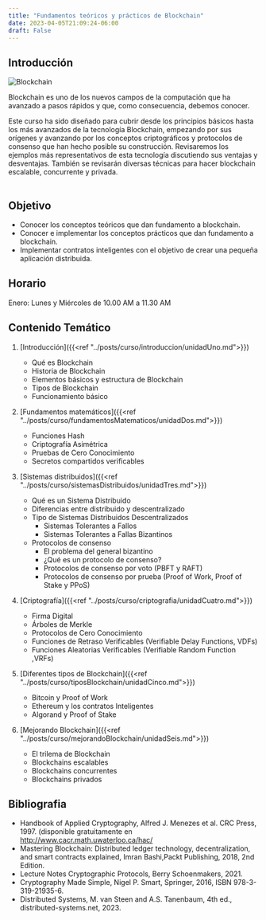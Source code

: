 ```yaml
---
title: "Fundamentos teóricos y prácticos de Blockchain"
date: 2023-04-05T21:09:24-06:00
draft: False
---
```


## Introducción 
![Blockchain](/posts/img/blockchain.jpg#right)

Blockchain es uno de los nuevos campos de la computación que ha avanzado a pasos rápidos y que, como consecuencia, debemos conocer.

Este curso ha sido diseñado para cubrir desde los principios básicos hasta los más avanzados de la tecnología Blockchain, empezando por sus orígenes y avanzando por los conceptos criptográficos y protocolos de consenso que han hecho posible su construcción. Revisaremos los ejemplos más representativos de esta tecnología discutiendo sus ventajas y desventajas. También se revisarán diversas técnicas para hacer blockchain escalable, concurrente y privada. <br><br>


## Objetivo
- Conocer los conceptos teóricos que dan fundamento a blockchain.
- Conocer e implementar los conceptos prácticos que dan fundamento a blockchain.
- Implementar contratos inteligentes con el objetivo de crear una pequeña aplicación distribuida.

## Horario
Enero: Lunes y Miércoles de 10.00 AM a 11.30 AM

## Contenido Temático
1. [Introducción]({{<ref "../posts/curso/introduccion/unidadUno.md">}})
    - Qué es Blockchain 
    - Historia de Blockchain
    - Elementos básicos y estructura de Blockchain
    - Tipos de Blockchain
    - Funcionamiento básico

2. [Fundamentos matemáticos]({{<ref "../posts/curso/fundamentosMatematicos/unidadDos.md">}})
    - Funciones Hash
    - Criptografía Asimétrica
    - Pruebas de Cero Conocimiento
    - Secretos compartidos verificables

3. [Sistemas distribuidos]({{<ref "../posts/curso/sistemasDistribuidos/unidadTres.md">}})
    - Qué es un Sistema Distribuido
    - Diferencias entre distribuido y descentralizado
    - Tipo de Sistemas Distribuidos Descentralizados
        - Sistemas Tolerantes a Fallos
        - Sistemas Tolerantes a Fallas Bizantinos
    - Protocolos de consenso 
        - El problema del general bizantino
        - ¿Qué es un protocolo de consenso?
        - Protocolos de consenso por voto (PBFT y RAFT)
        - Protocolos de consenso por prueba (Proof of Work, Proof of Stake y PPoS)

4. [Criptografía]({{<ref "../posts/curso/criptografia/unidadCuatro.md">}})
    - Firma Digital
    - Árboles de Merkle
    - Protocolos de Cero Conocimiento
    - Funciones de Retraso Verificables (Verifiable Delay Functions, VDFs)
    - Funciones Aleatorias Verificables (Verifiable Random Function ,VRFs)

5. [Diferentes tipos de Blockchain]({{<ref "../posts/curso/tiposBlockchain/unidadCinco.md">}})
    - Bitcoin y Proof of Work
    - Ethereum y los contratos Inteligentes
    - Algorand y Proof of Stake

6. [Mejorando Blockchain]({{<ref "../posts/curso/mejorandoBlockchain/unidadSeis.md">}})
    - El trilema de Blockchain
    - Blockchains escalables
    - Blockchains concurrentes
    - Blockchains privados

## Bibliografia 
- Handbook of Applied Cryptography, Alfred J. Menezes et al. CRC Press, 1997. (disponible gratuitamente en http://www.cacr.math.uwaterloo.ca/hac/
- Mastering Blockchain: Distributed ledger technology, decentralization, and smart contracts explained, Imran Bashi,Packt Publishing, 2018, 2nd Edition.
- Lecture Notes Cryptographic Protocols, Berry Schoenmakers, 2021.
- Cryptography Made Simple, Nigel P. Smart, Springer, 2016, ISBN 978-3-319-21935-6.
- Distributed Systems, M. van Steen and A.S. Tanenbaum, 4th ed., distributed-systems.net, 2023.